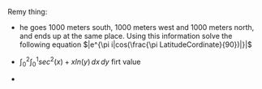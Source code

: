 Remy thing:
 - he goes 1000 meters south, 1000 meters west and 1000 meters north, and ends up at the same place. Using this information solve the following equation $|e^{\pi i|cos(\frac{\pi LatitudeCordinate}{90})|}|$  
 - $\int_{0}^{2} \int_{0}^{1} sec^2(x)+xln(y) \,dx \,dy$ firt value


 - 
<!--stackedit_data:
eyJoaXN0b3J5IjpbLTE4MzA4OTg5OTMsOTIyMjI3OTMzLDY2Nj
k4NTg5NCwtODMzMzEwNjYsLTEyNzExMjk2NjMsLTE5Mjg3MDM3
NzNdfQ==
-->